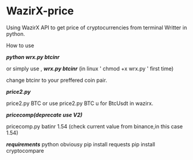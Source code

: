 # WazirX-price
Using WazirX API to get price of cryptocurrencies from terminal
Writter in python.

How to use 

***python wrx.py btcinr***

or simply use ,
***wrx.py btcinr***
(in linux ' chmod +x wrx.py ' first time)

change btcinr to your preffered coin pair.



***price2.py***

price2.py BTC 
or use 
price2.py BTC u 
for BtcUsdt in wazirx.



***pricecomp(deprecate use V2)***


pricecomp.py batinr 1.54
(check current value from binance,in this case 1.54)


***requirements***
python obviousy
pip install requests
pip install cryptocompare

